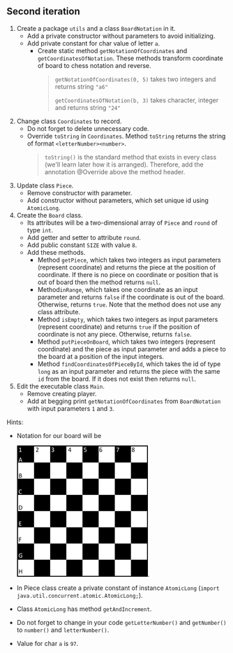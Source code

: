 ## Second iteration

1. Create a package `utils` and a class `BoardNotation` in it.
    - Add a private constructor without parameters to avoid initializing.
    - Add private constant for char value of letter `a`.
        - Create static method `getNotationOfCoordinates` and `getCoordinatesOfNotation`.
          These methods transform coordinate of board to chess notation and reverse.
          > `getNotationOfCoordinates(0, 5)` takes two integers and returns string `"a6"` <p>
          `getCoordinatesOfNotation(b, 3)` takes character, integer and returns string `"24"`
2. Change class `Coordinates` to record.
    - Do not forget to delete unnecessary code.
    - Override `toString` in `Coordinates`. Method `toString` returns the string of format `<letterNumber><number>`.
      >`toString()` is the standard method that exists in every class (we'll learn later how it is arranged).
      Therefore, add the annotation @Override above the method header.
3. Update class `Piece`.
    - Remove constructor with parameter.
    - Add constructor without parameters, which set unique id using `AtomicLong`.
4. Create the `Board` class.
    - Its attributes will be a two-dimensional array of `Piece` and `round` of type `int`.
    - Add getter and setter to attribute `round`.
    - Add public constant `SIZE` with value `8`.
    - Add these methods.
        - Method `getPiece`, which takes two integers as input parameters (represent coordinate)
          and returns the piece at the position of coordinate.
          If there is no piece on coordinate or position that is out of board then the method returns `null`.
        - Method`inRange`, which takes one coordinate as an input parameter
          and returns `false` if the coordinate is out of the board. Otherwise, returns `true`.
          Note that the method does not use any class attribute.
        - Method `isEmpty`, which takes two integers as input parameters (represent coordinate)
          and returns `true` if the position of coordinate is not any piece. Otherwise, returns `false`.
        - Method `putPieceOnBoard`, which takes two integers (represent coordinate) and the piece as input parameter
          and adds a piece to the board at a position of the input integers.
        - Method `findCoordinatesOfPieceById`, which takes the id of type `long` as an input parameter
          and returns the piece with the same `id` from the board. If it does not exist then returns `null`.
5. Edit the executable class `Main`.
    - Remove creating player.
    - Add at begging print `getNotationOfCoordinates` from `BoardNotation` with input parameters `1` and `3`.

Hints:
- Notation for our board will be

  <img src="images/chessboardnotation.png" alt="chessboard" width="300"/>.
- In Piece class create a private constant of instance `AtomicLong` (`import java.util.concurrent.atomic.AtomicLong;`).
- Class `AtomicLong` has method `getAndIncrement`.
- Do not forget to change in your code `getLetterNumber()` and `getNumber()` to `number()` and `letterNumber()`.
- Value for char `a` is `97`.
